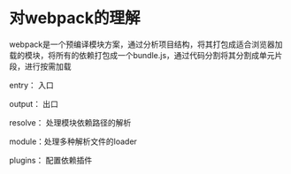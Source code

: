 
# 对webpack的理解

webpack是一个预编译模块方案，通过分析项目结构，将其打包成适合浏览器加载的模块，将所有的依赖打包成一个bundle.js，通过代码分割将其分割成单元片段，进行按需加载

entry： 入口

output： 出口

resolve： 处理模块依赖路径的解析

module：处理多种解析文件的loader

plugins： 配置依赖插件